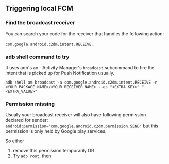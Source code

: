 
## Triggering local FCM

### Find the broadcast receiver

You can search your code for the receiver that handles the following action:

`com.google.android.c2dm.intent.RECEIVE`.

### adb shell command to try

It uses adb's `am` - Activity Manager's `broadcast` subcommand to fire the intent that is picked up for Push Notification usually.

```
adb shell am broadcast -a com.google.android.c2dm.intent.RECEIVE -n <YOUR_PACKAGE_NAME>/<YOUR_RECEIVER_NAME> --es "<EXTRA_KEY>" "<EXTRA_VALUE>"
```

### Permission missing

Usually your broadcast receiver will also have following permission declared for sender:
`   android:permission="com.google.android.c2dm.permission.SEND"` but this permission is only held by Google play services. 

So either 
1. remove this permission temporarily OR
2. Try `adb root`, then 